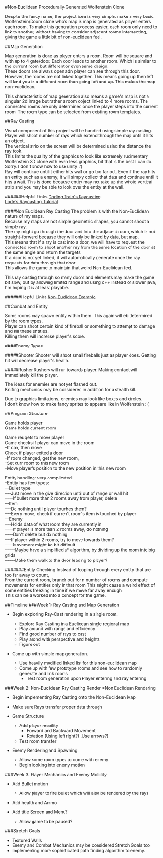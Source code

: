 #Non-Euclidean Procedurally-Generated Wolfenstein Clone

Despite the fancy name, the project idea is very simple: 
make a very basic Wolfenstein/Doom clone who's map is map is generated as player enters each room. 
To make this generation process easier, each room only need to link to another, without having to consider 
adjacent rooms intersecting, giving the game a little bit of non-euclidean feel. 

##Map Generation

Map generation is done as player enters a room. Room will be square and with up to 4 gate/door. 
Each door leads to another room. Which is similar to the current room but different or even same design.  
These doors are always open adn player can see through this door.  
However, the rooms are not linked together.
This means going up then left will land you in a different room than going left and up.
This makes the map non-euclidean. 

This characteristic of map generation also means a game's map is not a singular 2d image but rather
a room object linked to 4 more rooms. 
The connected rooms are only determined once the player steps into the current room.
The room type can be selected from existing room templates. 

##Ray Casting

Visual component of this project will be handled using simple ray casting.  
Player will shoot number of rays which extend through the map until it hits an object.  
The vertical strip on the screen will be determined using the distance the ray took.  
This limits the quality of the graphics to look like extremely rudimentary Wolfenstein 3D clone with
even less graphics, bit that is the best I can do. Sorry. I don't know how to use unity :'(  
Ray will continue until it either hits wall or go too far out. 
Even if the ray hits an entity such as a enemy, it will simply collect that data and continue until it hits a wall. 
This is done because entity may not take up the whole vertical strip
 and you may be able to look over the entity at the wall.

######Helpful Links
[Coding Train's Raycasting](https://www.youtube.com/watch?v=vYgIKn7iDH8)  
[Lode's Raycasting Tutorial](https://lodev.org/cgtutor/raycasting.html)

####Non Euclidean Ray Casting
The problem is with the Non-Euclidean nature of my maps.  
Because my maps are not simple geometric shapes, you cannot shoot a simple ray.  
The ray might go through the door and into the adjacent room, which is not straight-forward because they will
 only be linked by data, but map.  
This means that if a ray is cast into a door, we will have to request the connected room to shoot another ray
from the same location of the door at the same angle and return the targets.  
If a door is not yet linked, it will automatically generate once the ray requests for data through that door.  
This allows the game to maintain that weird Non-Euclidean feel. 
 
This ray casting through so many doors and elements may make the game bit slow, 
 but by allowing limited range and using c++ instead of slower java, I'm hoping it is at least playable. 

######Hepful Links
[Non-Euclidean Example](https://www.youtube.com/watch?v=kEB11PQ9Eo8)

##Combat and Entity

Some rooms may spawn entity within them. This again will eb determined by the room types.  
Player can shoot certain kind of fireball or something to attempt to damage and kill these entities.  
Killing them will increase player's score. 

####Enemy Types

#####Shooter
Shooter will shoot small fireballs just as player does. Getting hit will decrease player's health. 

#####Rusher
Rushers will run towards player. Making contact will immediately kill the player. 

The ideas for enemies are not yet flashed out.  
Knifing mechanics may be considered in addition for a stealth kill.

Due to graphics limitations, enemies may look like boxes and circles.  
I don't know how to make fancy sprites to appeare like in Wolfenstein :'(

##Program Structure

Game holds player  
Game holds current room 

Game reuqets to move player   
Game checks if player can move in the room  
-If can, then move  
Check if player exited a door  
-If room changed, get the new room,  
-Set curr room to this new room  
-Move player's position to the new position in this new room  

Entity handling: very complicated  
-Entity has few types:  
--Bullet type  
---Just move in the give direction until out of range or wall hit  
----If bullet more than 2 rooms away from player, delete  
--Item  
---Do nothing until player touches them?  
---Every move, check if curren't room's item is touched by player  
--Enemy  
---Holds data of what room they are currently in  
----If player is more than 2 rooms away, do nothing  
----Don't delete but do nothing  
---If player within 2 rooms, try to move towards them?  
----Movement might be bit difficult  
-----Maybe have a simplified a* algorithm, by dividing up the room into big grids  
-----Make them walk to the door leading to player?  

#######Entity Checking
Instead of looping through every entity that are too far away to count,  
From the current room, branch out for n number of rooms and compute movements for entities only in that room
This might cause a weird effect of some entities freezing in time if we move far away enough  
This can be a worked into a concept for the game.

##Timeline
###Week 1: Ray Casting and Map Generation
* Begin exploring Ray-Cast rendering in a single room.
  * Explore Ray Casting in a Euclidean single regional map
  * Play around with range and efficiency
  * Find good number of rays to cast
  * Play arond with perspective and heights
  * Figure out 
   
* Come up with simple map generation. 
  * Use heavily modified linked list for this non-euclidean map
  * Come up with few prototype rooms and see how to randomly generate and link rooms
    * Test room generation upon Player entering and ray entering
   
###Week 2: Non-Euclidean Ray Casting Render
*Non Euclidean Rendering
  * Begin implementing Ray Casting onto the Non-Euclidean Map
  * Make sure Rays transfer proper data through

* Game Structure
  * Add player mobility
    * Forward and Backward Movement
    * Rotation (Using left right?) (Use arrows?)
  * Test room transfer

* Enemy Rendering and Spawning
  * Allow some room types to come with enemy
  * Begin looking into enemy motion

###Week 3: Player Mechanics and Enemy Mobility
* Add Bullet motion
  * Allow player to fire bullet which will also be rendered by the rays

* Add health and Ammo

* Add title Screen and Menu?
  * Allow game to be paused?


###Stretch Goals
* Textured Walls
* Enemy and Combat Mechanics may be considered Stretch Goals too
* Implementing more sophisticated path finding algorithm to enemy. 